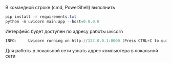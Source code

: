 В командной строке (cmd, PowerShell) выполнить

```PowerShell
pip install -r requirements.txt
python -m uvicorn main:app --host=0.0.0.0
```

Интерфейс будет доступен по адресу работы uvicorn

```PowerShell
INFO:     Uvicorn running on http://127.0.0.1:8000 (Press CTRL+C to quit)
```

Для работы в локальной сети узнать адрес компьютера в локальной сети